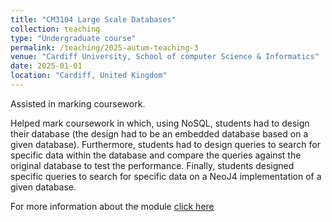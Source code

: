 ```yaml
---
title: "CM3104 Large Scale Databases"
collection: teaching
type: "Undergraduate course"
permalink: /teaching/2025-autum-teaching-3
venue: "Cardiff University, School of computer Science & Informatics"
date: 2025-01-01
location: "Cardiff, United Kingdom"
---
```


Assisted in marking coursework.

Helped mark coursework in which, using NoSQL, students had to design their database (the design had to be an embedded database based on a given database). Furthermore, students had to design queries to search for specific data within the database and compare the queries against the original database to test the performance. Finally, students designed specific queries to search for specific data on a NeoJ4 implementation of a given database. 

For more information about the module <a href="https://data.cardiff.ac.uk/legacy/grails/module/CM3104.html">click here</a>